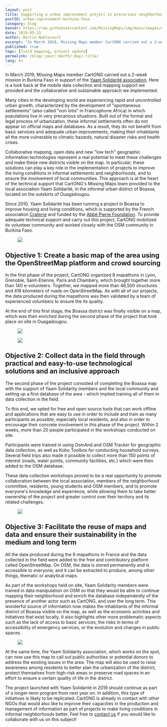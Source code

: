 ```yaml
---
layout: post
title: Supporting a urban improvement project in precarious neighborhoods in Burkina Faso
postID: urban-improvement-burkina-faso
category: blog
banner: https://raw.githubusercontent.com/MissingMaps/img/main/images/missingmaps-blog_20190523_banner.jpg
date: 2019-05-23
author: Martin Noblecourt
excerpt: "In March 2019, Missing Maps member CartONG carried out a 2-weeks mission in Burkina Faso in support of the Yaam Solidarité association. Here is a look back at the mobile data collection and mapping support we provided and the collaborative and sustainable approach we implemented."
published: true
tags: [field mapping, project update]
permalink: /blog/:year/:month/:day/:title/
lang: en
---
```


In March 2019, Missing Maps member CartONG carried out a 2-week mission in Burkina Faso in support of the [Yaam Solidarité association](http://www.facebook.com/Yaam-Solidarit%C3%A9-181622295860376/). Here is a look back at the mobile data collection and mapping support we provided and the collaborative and sustainable approach we implemented.

Many cities in the developing world are experiencing rapid and uncontrolled urban growth, characterized by the development of "spontaneous settlements" (also called "non lotis" in Francophone Africa) in which populations live in very precarious situations. Built out of the formal and legal process of urbanization, these informal settlements often do not appear on official maps and databases. As a result, they do not benefit from basic services and adequate urban improvements, making their inhabitants all the more vulnerable to climatic hazards, natural disaster risks and health crises.

Collaborative mapping, open data and new "low tech" geographic information technologies represent a real potential to meet these challenges and make these new districts visible on the map. In particular, these solutions can play a key role in the implementation of projects to improve the living conditions in informal settlements and neighborhoods, and to ensure the involvement of local communities. This approach is at the heart of the technical support that CartONG's Missing Maps team provided to the local association Yaam Solidarité, in the informal urban district of Boassa, located on the outskirts of Ouagadougou.

Since 2010, Yaam Solidarité has been running a project in Boassa to improve housing and living conditions, which is supported by the French association [Craterre](http://craterre.org/) and funded by the [Abbé Pierre Foundation](http://www.fondation-abbe-pierre.fr/nos-actions/agir-au-dela-des-frontieres/au-burkina-faso-une-nouvelle-echelle-de-cooperation). To provide adequate technical support and carry out this project, CartONG mobilized its volunteer community and worked closely with the OSM community in Burkina Faso.

<figure>
<img src="https://raw.githubusercontent.com/MissingMaps/img/main/images/missingmaps-blog_20190523_location.jpg">
</figure>

## Objective 1: Create a basic map of the area using the OpenStreetMap platform and crowd sourcing

In the first phase of the project, CartONG organized 8 mapathons in Lyon, Grenoble, Saint-Etienne, Paris and Chambéry, which brought together more than 140 e-volunteers. Together, we mapped more than 46,500 structures and 418 kilometers of roads on OpenStreetMap. As with all of our projects, the data produced during the mapathons was then validated by a team of experienced volunteers to ensure the its quality.

At the end of this first stage, the Boassa district was finally visible on a map, which was then enriched during the second phase of the project that took place on site in Ouagadougou.

<figure>
<img src="https://raw.githubusercontent.com/MissingMaps/img/main/images/missingmaps-blog_20190523_before.jpg">
</figure>

<figure>
<img src="https://raw.githubusercontent.com/MissingMaps/img/main/images/missingmaps-blog_20190523_after.jpg">
</figure>

## Objective 2: Collect data in the field through practical and easy-to-use technological solutions and an inclusive approach

The second phase of the project consisted of completing the Boassa map with the support of Yaam Solidarity members and the local community and setting up a first database of the area - which implied training all of them in data collection in the field.

To this end, we opted for free and open source tools that can work offline and applications that are easy to use in order to include and train as many participants as possible, especially local residents, and also in order to encourage their concrete involvement in this phase of the project. Within 2 weeks, more than 20 people participated in the workshops conducted on site.

Participants were trained in using OsmAnd and OSM Tracker for geographic data collection, as well as Kobo Toolbox for conducting household surveys. Several field trips also made it possible to collect more than 150 points of interest (roads, water points, community facilities, etc.) which were then added to the OSM database.

These data collection workshops proved to be a real opportunity to promote collaboration between the local association, members of the neighborhood committee, residents, young students and OSM members, and to promote everyone's knowledge and experience, while allowing them to take better ownership of the project and greater control over their territory and its related challenges.

<figure>
<img src="https://raw.githubusercontent.com/MissingMaps/img/main/images/missingmaps-blog_20190523_collection.jpg">
</figure>

## Objective 3: Facilitate the reuse of maps and data and ensure their sustainability in the medium and long term

All the data produced during the 8 mapathons in France and the data collected in the field were added to the free and contributory platform called OpenStreetMap. On OSM, the data is stored permanently and is accessible to everyone; and it can be extracted to produce, among other things, thematic or analytical maps.

As part of the workshops held on site, Yaam Solidarity members were trained in data manipulation on OSM so that they would be able to continue mapping their neighborhood and enrich the database independently of the presence of another actor such as CartONG, and over the long term. This wonderful source of information now makes the inhabitants of the informal district of Boassa visible on the map, as well as the economic activities and initiatives that exist locally. It also highlights other more problematic aspects such as the lack of access to basic services, the risks in terms of accessibility of emergency services, or the evolution and changes in public spaces.

<figure>
<img src="https://raw.githubusercontent.com/MissingMaps/img/main/images/missingmaps-blog_20190523_analysis.jpg">
</figure>

At the same time, the Yaam Solidarity association, which works on the spot, can now use this map to call out public authorities or potential donors to address the existing issues in the area. The map will also be used to raise awareness among residents to better plan the urbanization of the district, protect themselves from high-risk areas or preserve road spaces in an effort to ensure a certain quality of life in the district.

The project launched with Yaam Solidarité in 2019 should continue as part of a longer-term program from next year on. In addition, this type of initiatives is likely to be replicated. CartONG is already in contact with other NGOs that would also like to improve their capacities in the production and management of information as part of projects to make living conditions in informal neighborhoods better. Feel free to [contact us](http://cartong.org/fr/contact-us) if you would like to collaborate with us on this subject!
